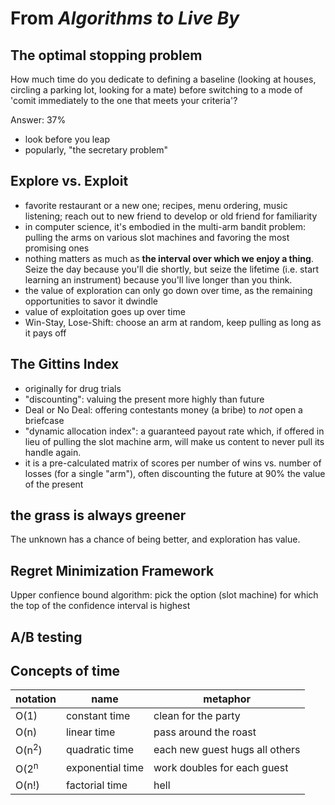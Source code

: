 # From _Algorithms to Live By_

## The optimal stopping problem
How much time do you dedicate to defining a baseline (looking at houses, circling a parking lot, looking for a mate) before switching to a mode of 'comit immediately to the one that meets your criteria'? 

Answer: 37%

* look before you leap
* popularly, "the secretary problem"

## Explore vs. Exploit
* favorite restaurant or a new one; recipes, menu ordering, music listening; reach out to new friend to develop or old friend for familiarity
* in computer science, it's embodied in the multi-arm bandit problem: pulling the arms on various slot machines and favoring the most promising ones
* nothing matters as much as **the interval over which we enjoy a thing**. Seize the day because you'll die shortly, but seize the lifetime (i.e. start learning an instrument) because you'll live longer than you think.
* the value of exploration can only go down over time, as the remaining opportunities to savor it dwindle
* value of exploitation goes up over time
* Win-Stay, Lose-Shift: choose an arm at random, keep pulling as long as it pays off

## The Gittins Index
* originally for drug trials
* "discounting": valuing the present more highly than future
* Deal or No Deal: offering contestants money (a bribe) to _not_ open a briefcase
* "dynamic allocation index": a guaranteed payout rate which, if offered in lieu of pulling the slot machine arm, will make us content to never pull its handle again.
* it is a pre-calculated matrix of scores per number of wins vs. number of losses (for a single "arm"), often discounting the future at 90% the value of the present

## the grass is always greener
The unknown has a chance of being better, and exploration has value.

## Regret Minimization Framework
Upper confience bound algorithm: pick the option (slot machine) for which the top of the confidence interval is highest

## A/B testing

## Concepts of time
| notation         | name             | metaphor                       |
|------------------|------------------|--------------------------------|
| O(1)             | constant time    | clean for the party            |
| O(n)             | linear time      | pass around the roast          |
| O(n<sup>2</sup>) | quadratic time   | each new guest hugs all others |
| O(2<sup>n</sup>  | exponential time | work doubles for each guest    |
| O(n!)            | factorial time   | hell                           |

